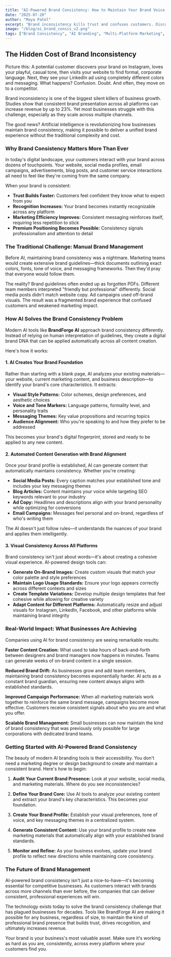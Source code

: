 ```yaml
---
title: "AI-Powered Brand Consistency: How to Maintain Your Brand Voice Across All Platforms"
date: "2025-07-20"
author: "Maya Patel"
excerpt: "Brand inconsistency kills trust and confuses customers. Discover how AI tools are helping businesses maintain perfect brand alignment across websites, social media, ads, and content—without the manual headache."
image: "/blog/ai_brand_consis_v2.png"
tags: ["Brand Consistency", "AI Branding", "Multi-Platform Marketing", "Brand Management", "Digital Marketing"]
---
```


## The Hidden Cost of Brand Inconsistency

Picture this: A potential customer discovers your brand on Instagram, loves your playful, casual tone, then visits your website to find formal, corporate language. Next, they see your LinkedIn ad using completely different colors and messaging. What happens? Confusion. Doubt. And often, they move on to a competitor.

Brand inconsistency is one of the biggest silent killers of business growth. Studies show that consistent brand presentation across all platforms can increase revenue by up to 23%. Yet most businesses struggle with this challenge, especially as they scale across multiple channels.

The good news? Artificial intelligence is revolutionizing how businesses maintain brand consistency, making it possible to deliver a unified brand experience without the traditional complexity and cost.

### Why Brand Consistency Matters More Than Ever

In today's digital landscape, your customers interact with your brand across dozens of touchpoints. Your website, social media profiles, email campaigns, advertisements, blog posts, and customer service interactions all need to feel like they're coming from the same company.

When your brand is consistent:

- **Trust Builds Faster:** Customers feel confident they know what to expect from you
- **Recognition Increases:** Your brand becomes instantly recognizable across any platform
- **Marketing Efficiency Improves:** Consistent messaging reinforces itself, requiring less repetition to stick
- **Premium Positioning Becomes Possible:** Consistency signals professionalism and attention to detail

### The Traditional Challenge: Manual Brand Management

Before AI, maintaining brand consistency was a nightmare. Marketing teams would create extensive brand guidelines—thick documents outlining exact colors, fonts, tone of voice, and messaging frameworks. Then they'd pray that everyone would follow them.

The reality? Brand guidelines often ended up as forgotten PDFs. Different team members interpreted "friendly but professional" differently. Social media posts didn't match website copy. Ad campaigns used off-brand visuals. The result was a fragmented brand experience that confused customers and weakened marketing impact.

### How AI Solves the Brand Consistency Problem

Modern AI tools like **BrandForge AI** approach brand consistency differently. Instead of relying on human interpretation of guidelines, they create a digital brand DNA that can be applied automatically across all content creation.

Here's how it works:

#### 1. AI Creates Your Brand Foundation

Rather than starting with a blank page, AI analyzes your existing materials—your website, current marketing content, and business description—to identify your brand's core characteristics. It extracts:

- **Visual Style Patterns:** Color schemes, design preferences, and aesthetic choices
- **Voice and Tone Markers:** Language patterns, formality level, and personality traits  
- **Messaging Themes:** Key value propositions and recurring topics
- **Audience Alignment:** Who you're speaking to and how they prefer to be addressed

This becomes your brand's digital fingerprint, stored and ready to be applied to any new content.

#### 2. Automated Content Generation with Brand Alignment

Once your brand profile is established, AI can generate content that automatically maintains consistency. Whether you're creating:

- **Social Media Posts:** Every caption matches your established tone and includes your key messaging themes
- **Blog Articles:** Content maintains your voice while targeting SEO keywords relevant to your industry
- **Ad Copy:** Headlines and descriptions align with your brand personality while optimizing for conversions
- **Email Campaigns:** Messages feel personal and on-brand, regardless of who's writing them

The AI doesn't just follow rules—it understands the nuances of your brand and applies them intelligently.

#### 3. Visual Consistency Across All Platforms

Brand consistency isn't just about words—it's about creating a cohesive visual experience. AI-powered design tools can:

- **Generate On-Brand Images:** Create custom visuals that match your color palette and style preferences
- **Maintain Logo Usage Standards:** Ensure your logo appears correctly across different contexts and sizes
- **Create Template Variations:** Develop multiple design templates that feel cohesive while allowing for creative variety
- **Adapt Content for Different Platforms:** Automatically resize and adjust visuals for Instagram, LinkedIn, Facebook, and other platforms while maintaining brand integrity

### Real-World Impact: What Businesses Are Achieving

Companies using AI for brand consistency are seeing remarkable results:

**Faster Content Creation:** What used to take hours of back-and-forth between designers and brand managers now happens in minutes. Teams can generate weeks of on-brand content in a single session.

**Reduced Brand Drift:** As businesses grow and add team members, maintaining brand consistency becomes exponentially harder. AI acts as a constant brand guardian, ensuring new content always aligns with established standards.

**Improved Campaign Performance:** When all marketing materials work together to reinforce the same brand message, campaigns become more effective. Customers receive consistent signals about who you are and what you offer.

**Scalable Brand Management:** Small businesses can now maintain the kind of brand consistency that was previously only possible for large corporations with dedicated brand teams.

### Getting Started with AI-Powered Brand Consistency

The beauty of modern AI branding tools is their accessibility. You don't need a marketing degree or design background to create and maintain a consistent brand. Here's how to begin:

1. **Audit Your Current Brand Presence:** Look at your website, social media, and marketing materials. Where do you see inconsistencies?

2. **Define Your Brand Core:** Use AI tools to analyze your existing content and extract your brand's key characteristics. This becomes your foundation.

3. **Create Your Brand Profile:** Establish your visual preferences, tone of voice, and key messaging themes in a centralized system.

4. **Generate Consistent Content:** Use your brand profile to create new marketing materials that automatically align with your established brand standards.

5. **Monitor and Refine:** As your business evolves, update your brand profile to reflect new directions while maintaining core consistency.

### The Future of Brand Management

AI-powered brand consistency isn't just a nice-to-have—it's becoming essential for competitive businesses. As customers interact with brands across more channels than ever before, the companies that can deliver consistent, professional experiences will win.

The technology exists today to solve the brand consistency challenge that has plagued businesses for decades. Tools like BrandForge AI are making it possible for any business, regardless of size, to maintain the kind of professional brand presence that builds trust, drives recognition, and ultimately increases revenue.

Your brand is your business's most valuable asset. Make sure it's working as hard as you are, consistently, across every platform where your customers find you.